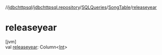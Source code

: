 //[jdbchttpsql](../../../../index.md)/[jdbchttpsql.repository](../../index.md)/[SQLQueries](../index.md)/[SongTable](index.md)/[releaseyear](releaseyear.md)

# releaseyear

[jvm]\
val [releaseyear](releaseyear.md): Column&lt;[Int](https://kotlinlang.org/api/latest/jvm/stdlib/kotlin/-int/index.html)&gt;
